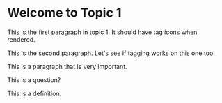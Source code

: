 # Welcome to Topic 1

This is the first paragraph in topic 1. It should have tag icons when rendered.

This is the second paragraph. Let's see if tagging works on this one too.

This is a paragraph that is very important.

This is a question?

This is a definition.